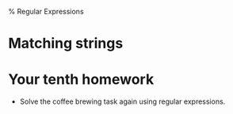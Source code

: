 % Regular Expressions

# Matching strings





# Your tenth homework

- Solve the coffee brewing task again using regular expressions.

